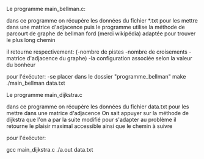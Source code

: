 Le programme main_bellman.c:

dans ce programme on récupère les données du fichier *.txt pour les mettre dans une matrice d'adjacence
puis le programme utilise la méthode de parcourt de graphe de bellman ford (merci wikipédia) adaptée pour trouver le plus long chemin

il retourne respectivement:
(-nombre de pistes
-nombre de croisements
-matrice d'adjacence du graphe)
-la configuration associée selon la valeur du bonheur

pour l'éxécuter:
-se placer dans le dossier "programme_bellman"
make
./main_bellman data.txt



Le programme main_dijkstra.c

dans ce programme on récupère les données du fichier data.txt pour les mettre dans une matrice d'adjacence
On sait appuyer sur la méthode de dijkstra que l'on a par la suite modifié pour s'adapter au problème 
il retourne le plaisir maximal accessible ainsi que le chemin à suivre

pour l'éxécuter:

gcc main_dijkstra.c
./a.out data.txt